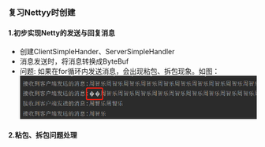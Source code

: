 ### 复习Nettyy时创建
#### 1.初步实现Netty的发送与回复消息
* 创建ClientSimpleHander、ServerSimpleHandler
* 消息发送时，将消息转换成ByteBuf
* 问题: 如果在for循环内发送消息，会出现粘包、拆包现象。如图：
![img.png](img.png)
#### 2.粘包、拆包问题处理